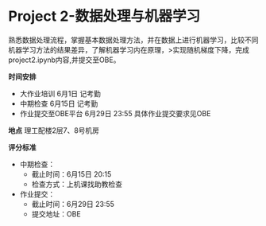 # Project 2-数据处理与机器学习
熟悉数据处理流程，掌握基本数据处理方法，并在数据上进行机器学习，比较不同机器学习方法的结果差异，了解机器学习内在原理，>实现随机梯度下降，完成project2.ipynb内容,并提交至OBE。

**时间安排**
- 大作业培训 6月1日 记考勤
- 中期检查 6月15日 记考勤
- 作业提交至OBE平台 6月29日 23:55 具体作业提交要求见OBE

**地点** 理工配楼2层7、8号机房

**评分标准**
* 中期检查：
  * 截止时间：6月15日 20:15
  * 检查方式：上机课找助教检查
* 作业提交：
  * 截止时间：6月29日 23:55
  * 提交地址：OBE
